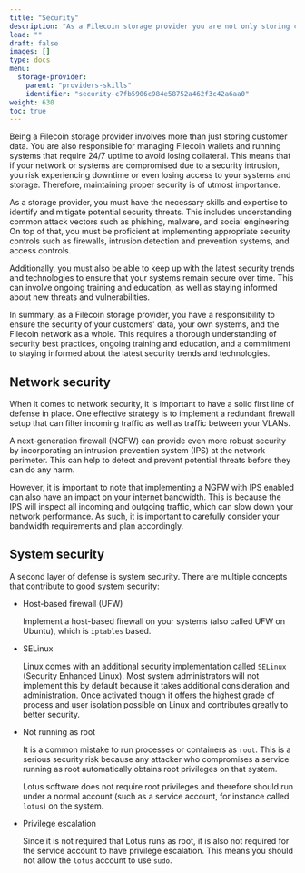 ```yaml
---
title: "Security"
description: "As a Filecoin storage provider you are not only storing customer data, you are also storing Filecoin wallets and running systems that require 24/7 uptime."
lead: ""
draft: false
images: []
type: docs
menu:
  storage-provider:
    parent: "providers-skills"
    identifier: "security-c7fb5906c984e58752a462f3c42a6aa0"
weight: 630
toc: true
---
```


Being a Filecoin storage provider involves more than just storing customer data. You are also responsible for managing Filecoin wallets and running systems that require 24/7 uptime to avoid losing collateral. This means that if your network or systems are compromised due to a security intrusion, you risk experiencing downtime or even losing access to your systems and storage. Therefore, maintaining proper security is of utmost importance.

As a storage provider, you must have the necessary skills and expertise to identify and mitigate potential security threats. This includes understanding common attack vectors such as phishing, malware, and social engineering. On top of that, you must be proficient at implementing appropriate security controls such as firewalls, intrusion detection and prevention systems, and access controls.

Additionally, you must also be able to keep up with the latest security trends and technologies to ensure that your systems remain secure over time. This can involve ongoing training and education, as well as staying informed about new threats and vulnerabilities.

In summary, as a Filecoin storage provider, you have a responsibility to ensure the security of your customers' data, your own systems, and the Filecoin network as a whole. This requires a thorough understanding of security best practices, ongoing training and education, and a commitment to staying informed about the latest security trends and technologies.

## Network security

When it comes to network security, it is important to have a solid first line of defense in place. One effective strategy is to implement a redundant firewall setup that can filter incoming traffic as well as traffic between your VLANs.

A next-generation firewall (NGFW) can provide even more robust security by incorporating an intrusion prevention system (IPS) at the network perimeter. This can help to detect and prevent potential threats before they can do any harm.

However, it is important to note that implementing a NGFW with IPS enabled can also have an impact on your internet bandwidth. This is because the IPS will inspect all incoming and outgoing traffic, which can slow down your network performance. As such, it is important to carefully consider your bandwidth requirements and plan accordingly.

## System security

A second layer of defense is system security. There are multiple concepts that contribute to good system security:

- Host-based firewall (UFW)

  Implement a host-based firewall on your systems (also called UFW on Ubuntu), which is `iptables` based.

- SELinux

  Linux comes with an additional security implementation called `SELinux` (Security Enhanced Linux). Most system administrators will not implement this by default because it takes additional consideration and administration. Once activated though it offers the highest grade of process and user isolation possible on Linux and contributes greatly to better security.

- Not running as root

  It is a common mistake to run processes or containers as `root`. This is a serious security risk because any attacker who compromises a service running as root automatically obtains root privileges on that system.
  
  Lotus software does not require root privileges and therefore should run under a normal account (such as a service account, for instance called `lotus`) on the system.

- Privilege escalation

  Since it is not required that Lotus runs as root, it is also not required for the service account to have privilege escalation. This means you should not allow the `lotus` account to use `sudo`.
